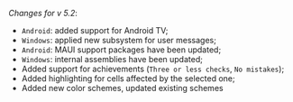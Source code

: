 _Changes for v 5.2_:
- `Android`: added support for Android TV;
- `Windows`: applied new subsystem for user messages;
- `Android`: MAUI support packages have been updated;
- `Windows`: internal assemblies have been updated;
- Added support for achievements (`Three or less checks`, `No mistakes`);
- Added highlighting for cells affected by the selected one;
- Added new color schemes, updated existing schemes
